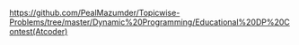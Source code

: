 https://github.com/PealMazumder/Topicwise-Problems/tree/master/Dynamic%20Programming/Educational%20DP%20Contest(Atcoder)